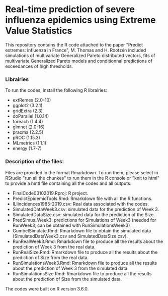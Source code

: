 # Real-time prediction of severe influenza epidemics using Extreme Value Statistics 

This repository contains the R code attached to the paper "Predict extremes: influenza in France", M. Thomas and H. Rootzén included simulations of multivariate Generalized Pareto distributed vectors, fits of multivariate Generalized Pareto models and conditionnal predictions of exceedances of high thresholds. 

### Librairies
To run the codes, install the following R librairies:
  - extRemes (2.0-10)
  - ggplot2 (3.2.1)
  - gridExtra (2.3)
  - doParallel (1.0.14)
  - foreach (1.4.4)
  - glmnet (2.0-16)
  - pracma (2.2.5)
  - pROC (1.15.3)
  - MLmetrics (1.1.1)
  - energy (1.7-7)

### Description of the files:
Files are provided in the format Rmarkdown. To run them, please select in RStudio "run all the chunkes" to run them in the R console or "knit to html" to provide a hmtl file containing all the codes and all outputs.

- FinalCode03102019.Rproj: R project. 
- PredictEpidemicTools.Rmd: Rmarkdown file with all the R functions.
- ILIincidences1985-2019.csv: Real data associated with the codes.
- SimulatedDataWeek3.csv: simulated data for the prediction of Week 3.
- SimulatedDataSize.csv: simulated data for the prediction of the Size.
- PredSimus_Week3: predictions for Simulations of Week3 (needed for RunWeek3, can be obtained with RunSimulationsWeek3)
- GumbelSimulate.Rmd: Rmarkdown file to obtain the simulated data (SimulatedDataWeek3.csv and SimulatedDataSize.csv).
- RunRealWeek3.Rmd: Rmarkdown file to produce all the results about the prediction of Week 3 from the real data.
- RunRealSize.Rmd: Rmarkdown file to produce all the results about the prediction of Size from the real data.
- RunSimulationsWeek3.Rmd: Rmarkdown file to produce all the results about the prediction of Week 3 from the simulated data.
- RunSimulationsSize.Rmd: Rmarkdown file to produce all the results about the prediction of Size from the simulated data.

The codes	were built on R version 3.6.0.
